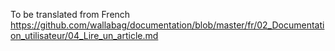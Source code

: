 To be translated from French https://github.com/wallabag/documentation/blob/master/fr/02_Documentation_utilisateur/04_Lire_un_article.md
